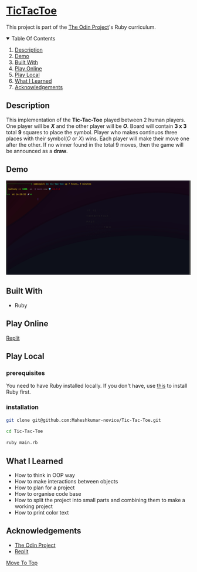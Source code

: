 # [TicTacToe](https://en.wikipedia.org/wiki/Tic-tac-toe)
This project is part of the [The Odin Project](https://www.theodinproject.com/paths/full-stack-ruby-on-rails/courses/ruby-programming/lessons/tic-tac-toe)'s Ruby curriculum.

<details open="open">
  <summary>Table Of Contents</summary>
  <ol>
    <li>
      <a href="#description">Description</a>
    </li>
    <li>
      <a href="#demo">Demo</a>
    </li>
    <li>
      <a href="#built-with">Built With</a>
    </li>
    <li>
      <a href="#play-online">Play Online</a>
    </li>
    <li>
      <a href="#play-local">Play Local</a>
    </li>
    <li>
      <a href="#what-i-learned">What I Learned</a>
    </li>
     <li>
      <a href="#acknowledgements">Acknowledgements</a>
    </li>
  </ol>
</details>

## Description
  This implementation of the **Tic-Tac-Toe** played between 2 human players. One player will be __*X*__ and the other player will be __*O*__. Board will contain **3 x 3** total **9** squares to place the symbol. Player who makes continuos three places with their symbol(*O* or *X*) wins. Each player will make their move one after the other. If no winner found in the total 9 moves, then the game will be announced as a **draw**.

## Demo
![Example](./assets/example.gif)
</br>

## Built With
* Ruby

## Play Online
[Replit](https://replit.com/@MaheshkumarP/Tic-Tac-Toe)

## Play Local
### prerequisites
You need to have Ruby installed locally. If you don't have, use [this](https://www.theodinproject.com/paths/full-stack-ruby-on-rails/courses/ruby-programming/lessons/installing-ruby-ruby-programming) to install Ruby first.
### installation
```sh
git clone git@github.com:Maheshkumar-novice/Tic-Tac-Toe.git
```
```sh
cd Tic-Tac-Toe
```
```sh
ruby main.rb
```

## What I Learned
* How to think in OOP way
* How to make interactions between objects
* How to plan for a project
* How to organise code base
* How to split the project into small parts and combining them to make a working project
* How to print color text

## Acknowledgements
* [The Odin Project](https://theodinproject.com)
* [Replit](https://replit.com)

[Move To Top](#tictactoe)
